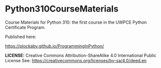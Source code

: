 # Python310CourseMaterials

Course Materials for Python 310: the first course in the UWPCE Python Certificate Program.

Published here:

https://plockaby.github.io/ProgrammingInPython/

**LICENSE:** Creative Commons Attribution-ShareAlike 4.0 International Public License
See: https://creativecommons.org/licenses/by-sa/4.0/deed.en
